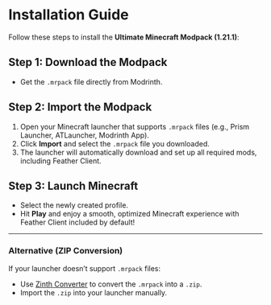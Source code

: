 # Installation Guide

Follow these steps to install the **Ultimate Minecraft Modpack (1.21.1)**:

## Step 1: Download the Modpack
- Get the `.mrpack` file directly from Modrinth.

## Step 2: Import the Modpack
1. Open your Minecraft launcher that supports `.mrpack` files (e.g., Prism Launcher, ATLauncher, Modrinth App).
2. Click **Import** and select the `.mrpack` file you downloaded.
3. The launcher will automatically download and set up all required mods, including Feather Client.

## Step 3: Launch Minecraft
- Select the newly created profile.
- Hit **Play** and enjoy a smooth, optimized Minecraft experience with Feather Client included by default!

---

### Alternative (ZIP Conversion)
If your launcher doesn’t support `.mrpack` files:
- Use [Zinth Converter](https://zinth.onrender.com/) to convert the `.mrpack` into a `.zip`.
- Import the `.zip` into your launcher manually.
